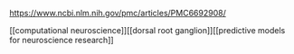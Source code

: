 https://www.ncbi.nlm.nih.gov/pmc/articles/PMC6692908/

[[computational neuroscience]][[dorsal root ganglion]][[predictive models for neuroscience research]]
